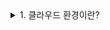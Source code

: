 <details>
    <summary>1. 클라우드 환경이란?</summary>
    
"클라우드 환경은 **인터넷을 통해 접근할 수 있는 가상의 컴퓨팅 환경**입니다.

**기본 개념**을 쉽게 설명하면, 우리가 집에서 개인 컴퓨터를 사용하는 것처럼 CPU, 메모리, 저장공간이 필요한데, 이것들을 물리적으로 소유하는 대신 인터넷으로 빌려 쓰는 방식입니다.

**구체적인 예**를 들면, AWS EC2는 가상 컴퓨터를, S3는 파일 저장공간을, RDS는 데이터베이스를 제공합니다. 마치 필요할 때마다 PC방을 이용하는 것처럼, 필요한 만큼의 컴퓨팅 자원을 빌려서 사용하고 비용을 지불합니다.

**일반 컴퓨터 환경과의 차이점**은 확장성과 접근성입니다. 내 컴퓨터는 성능이 고정되어 있고 집에서만 사용할 수 있지만, 클라우드는 필요에 따라 성능을 늘리거나 줄일 수 있고, 인터넷만 있으면 어디서든 접근할 수 있습니다.

또한 서버 관리, 보안, 백업 같은 복잡한 작업들을 클라우드 제공업체가 대신 해주기 때문에 개발에만 집중할 수 있습니다."

</details>
